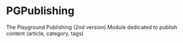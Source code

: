 PGPublishing
================

The Playground Publishing (2nd version) Module dedicated to publish content (article, category, tags)
